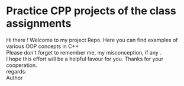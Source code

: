# Practice CPP projects of the class assignments
Hi there ! Welcome to my project Repo. Here you can find examples of various OOP concepts in C++<br>
Please don't forget to remember me, my misconception, if any . <br>
I hope this effort will be a helpful favour for you. Thanks for your cooperation.<br>
regards: <br>
Author
